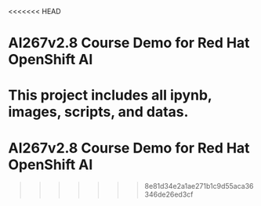 <<<<<<< HEAD
# AI267v2.8 Course Demo for Red Hat OpenShift AI

This project includes all ipynb, images, scripts, and datas.
=======
# AI267v2.8 Course Demo for Red Hat OpenShift AI
>>>>>>> 8e81d34e2a1ae271b1c9d55aca36346de26ed3cf
